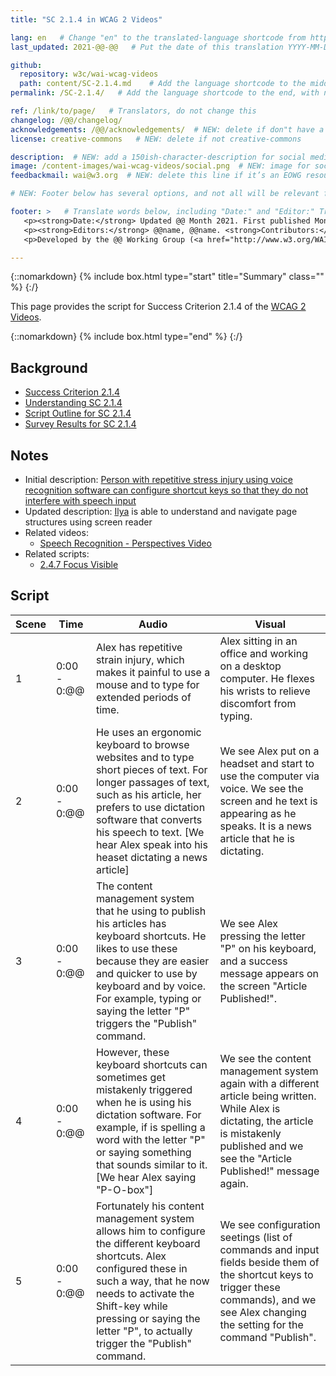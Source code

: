 ```yaml
---
title: "SC 2.1.4 in WCAG 2 Videos"

lang: en   # Change "en" to the translated-language shortcode from https://www.iana.org/assignments/language-subtag-registry/language-subtag-registry
last_updated: 2021-@@-@@   # Put the date of this translation YYYY-MM-DD (with month in the middle)

github:
  repository: w3c/wai-wcag-videos
  path: content/SC-2.1.4.md    # Add the language shortcode to the middle of the filename, for example: content/index.fr.md
permalink: /SC-2.1.4/   # Add the language shortcode to the end, with no slash at end, for example: /link/to/page/fr

ref: /link/to/page/   # Translators, do not change this
changelog: /@@/changelog/
acknowledgements: /@@/acknowledgements/  # NEW: delete if don"t have a separate acknowledgements page. And delete it in the footer below.
license: creative-commons   # NEW: delete if not creative-commons

description:  # NEW: add a 150ish-character-description for social media   # translate the description
image: /content-images/wai-wcag-videos/social.png  # NEW: image for social media
feedbackmail: wai@w3.org  # NEW: delete this line if it’s an EOWG resource (the default is wai-eo-editors@w3.org)

# NEW: Footer below has several options, and not all will be relevant for specific pages. (Ask Shawn if questions.)

footer: >   # Translate words below, including "Date:" and "Editor:" Translate the Working Group name. Leave the Working Group acronym in English. Do *not* change the dates in the footer below.
   <p><strong>Date:</strong> Updated @@ Month 2021. First published Month 20@@. CHANGELOG.</p>
   <p><strong>Editors:</strong> @@name, @@name. <strong>Contributors:</strong> @@name, @@name, and <a href=”https://www.w3.org/groups/wg/@@wg/participants”>participants of the @@WG</a>. ACKNOWLEDGEMENTS lists contributors and credits.</p>
   <p>Developed by the @@ Working Group (<a href="http://www.w3.org/WAI/@@/">@@WG</a>). Developed as part of the <a href="https://www.w3.org/WAI/@@/">WAI-@@ project</a>, @@co-funded by the European Commission.</p>

---
```


{::nomarkdown}
{% include box.html type="start" title="Summary" class="" %}
{:/}

This page provides the script for Success Criterion 2.1.4 of the [WCAG 2 Videos](https://wai-wcag-videos.netlify.app/overview/).

{::nomarkdown}
{% include box.html type="end" %}
{:/}

## Background

* [Success Criterion 2.1.4](https://www.w3.org/TR/WCAG22/#character-key-shortcuts)
* [Understanding SC 2.1.4](https://www.w3.org/WAI/WCAG22/Understanding/character-key-shortcuts.html)
* [Script Outline for SC 2.1.4](https://www.w3.org/WAI/EO/wiki/Video-Based_Resources/WCAG_Requirements#SC2-1-4)
* [Survey Results for SC 2.1.4](https://www.w3.org/2002/09/wbs/35532/Videos_WCAG_Squirrel/results#xSC214)

## Notes

* Initial description: [Person with repetitive stress injury using voice recognition software can configure shortcut keys so that they do not interfere with speech input](https://www.w3.org/WAI/standards-guidelines/wcag/new-in-21/#214-character-key-shortcuts-a)
* Updated description: [Ilya](https://wai-wcag-videos.netlify.app/overview/#ilya-she) is able to understand and navigate page structures using screen reader
* Related videos:
    * [Speech Recognition - Perspectives Video](https://www.w3.org/WAI/perspective-videos/voice/)
* Related scripts:
    * [2.4.7 Focus Visible](https://wai-wcag-videos.netlify.app/sc-2.4.7/)

## Script

| Scene | Time | Audio | Visual |
| ----- | ---- | ----- | ------ |
| 1 | 0:00 - 0:@@ | Alex has repetitive strain injury, which makes it painful to use a mouse and to type for extended periods of time. | Alex sitting in an office and working on a desktop computer. He flexes his wrists to relieve discomfort from typing. |
| 2 | 0:00 - 0:@@ | He uses an ergonomic keyboard to browse websites and to type short pieces of text. For longer passages of text, such as his article, her prefers to use dictation software that converts his speech to text. [We hear Alex speak into his heaset dictating a news article] | We see Alex put on a headset and start to use the computer via voice. We see the screen and he text is appearing as he speaks. It is a news article that he is dictating. |
| 3 | 0:00 - 0:@@ | The content management system that he using to publish his articles has keyboard shortcuts. He likes to use these because they are easier and quicker to use by keyboard and by voice. For example, typing or saying the letter "P" triggers the "Publish" command. | We see Alex pressing the letter "P" on his keyboard, and a success message appears on the screen "Article Published!". |
| 4 | 0:00 - 0:@@ | However, these keyboard shortcuts can sometimes get mistakenly triggered when he is using his dictation software. For example, if is spelling a word with the letter "P" or saying something that sounds similar to it. [We hear Alex saying "P-O-box"] | We see the content management system again with a different article being written. While Alex is dictating, the article is mistakenly published and we see the "Article Published!" message again. |
| 5 | 0:00 - 0:@@ | Fortunately his content management system allows him to configure the different keyboard shortcuts. Alex configured these in such a way, that he now needs to activate the Shift-key while pressing or saying the letter "P", to actually trigger the "Publish" command. | We see configuration seetings (list of commands and input fields beside them of the shortcut keys to trigger these commands), and we see Alex changing the setting for the command "Publish". |
